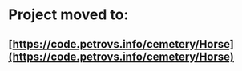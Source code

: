 # Project moved to:
## [https://code.petrovs.info/cemetery/Horse](https://code.petrovs.info/cemetery/Horse)
